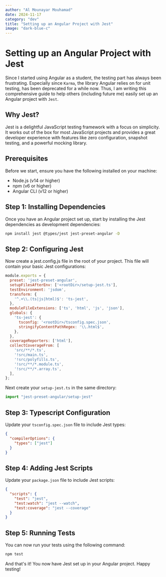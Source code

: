 ```yaml
---
author: "Al Mounayar Mouhamad"
date: 2024-11-17
category: "dev"
title: "Setting up an Angular Project with Jest"
image: "dark-blue-c"
---
```


# Setting up an Angular Project with Jest

Since I started using Angular as a student, the testing part has always been frustrating. Especially since `Karma`, the library Angular relies on for unit testing, has been deprecated for a while now. Thus, I am writing this comprehensive guide to help others (including future me) easily set up an Angular project with `Jest`.

## Why Jest?

Jest is a delightful JavaScript testing framework with a focus on simplicity. It works out of the box for most JavaScript projects and provides a great developer experience with features like zero configuration, snapshot testing, and a powerful mocking library.

## Prerequisites

Before we start, ensure you have the following installed on your machine:
- Node.js (v14 or higher)
- npm (v6 or higher)
- Angular CLI (v12 or higher)

## Step 1: Installing Dependencies

Once you have an Angular project set up, start by installing the Jest dependencies as development dependencies:

```sh
npm install jest @types/jest jest-preset-angular -D
```

## Step 2: Configuring Jest
Now create a jest.config.js file in the root of your project. This file will contain your basic Jest configurations:
```js
module.exports = {
  preset: 'jest-preset-angular',
  setupFilesAfterEnv: ['<rootDir>/setup-jest.ts'],
  testEnvironment: 'jsdom',
  transform: {
    '^.+\\.(ts|js|html)$': 'ts-jest',
  },
  moduleFileExtensions: ['ts', 'html', 'js', 'json'],
  globals: {
    'ts-jest': {
      tsconfig: '<rootDir>/tsconfig.spec.json',
      stringifyContentPathRegex: '\\.html$',
    },
  },
  coverageReporters: ['html'],
  collectCoverageFrom: [
    'src/**/*.ts',
    '!src/main.ts',
    '!src/polyfills.ts',
    '!src/**/*.module.ts',
    '!src/**/*.array.ts',
  ],
};
```
Next create your `setup-jest.ts` in the same directory: 
```ts
import "jest-preset-angular/setup-jest"
```

## Step 3: Typescript Configuration
Update your `tsconfig.spec.json` file to include Jest types:
```json
{
  "compilerOptions": {
    "types": ["jest"]
  }
}
```

## Step 4: Adding Jest Scripts
Update your `package.json` file to include Jest scripts:
```json
{
  "scripts": {
    "test": "jest",
    "test:watch": "jest --watch",
    "test:coverage": "jest --coverage"
  }
}
```

## Step 5: Running Tests
You can now run your tests using the following command:
```sh
npm test
```

And that's it! You now have Jest set up in your Angular project. Happy testing!
